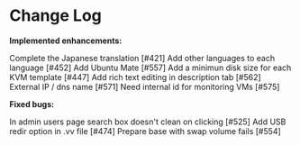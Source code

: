 # Change Log


**Implemented enhancements:**

Complete the Japanese translation [\#421]
Add other languages to each language [\#452]
Add Ubuntu Mate [\#557]
Add a minimun disk size for each KVM template [\#447]
Add rich text editing in description tab [\#562]
External IP / dns name  [\#571]
Need internal id for monitoring VMs [\#575]

**Fixed bugs:**

In admin users page search box doesn't clean on clicking [\#525]
Add USB redir option in .vv file [\#474]
Prepare base with swap volume fails [\#554]
